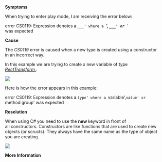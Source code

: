 
        

**Symptoms** 

When trying to enter play mode, I am receiving the error below:

error CS0119: Expression denotes a `___' where a `___', `___' or `___'   
was expected

**Cause** 

The *CS0119* error is caused when a new type is created using a constructor in an incorrect way.

In this example we are trying to create a new variable of type [*RectTransform* ](http://docs.unity3d.com/ScriptReference/RectTransform.html).

![](/hc/en-us/article_attachments/202034436/CS0119_a.png)

Here is how the error appears in this example:

error CS0119: Expression denotes a `type' where a `variable',`value' or `method group' was expected

**Resolution** 

When using C# you need to use the **new** keyword in front of all constructors. Constructors are like functions that are used to create new objects (or scructs). They always have the same name as the type of object you are creating.

![](/hc/en-us/article_attachments/202034446/CS0119_b.png)

**More Information** 

      